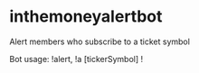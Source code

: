 # inthemoneyalertbot
Alert members who subscribe to a ticket symbol

Bot usage:
!alert, !a [tickerSymbol]
!
